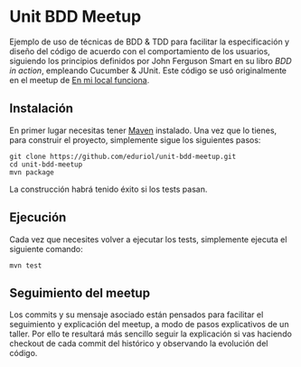 # Unit BDD Meetup
Ejemplo de uso de técnicas de BDD & TDD para facilitar la especificación y diseño del código de acuerdo con el comportamiento de los usuarios, siguiendo los principios definidos por John Ferguson Smart en su libro *BDD in action*, empleando Cucumber & JUnit. Este código se usó originalmente en el meetup de [En mi local funciona](http://enmilocalfunciona.io/).
## Instalación
En primer lugar necesitas tener [Maven](https://maven.apache.org/) instalado. Una vez que lo tienes, para construir el proyecto, simplemente sigue los siguientes pasos:
```
git clone https://github.com/eduriol/unit-bdd-meetup.git
cd unit-bdd-meetup
mvn package
```
La construcción habrá tenido éxito si los tests pasan.
## Ejecución
Cada vez que necesites volver a ejecutar los tests, simplemente ejecuta el siguiente comando:
```
mvn test
```
## Seguimiento del meetup
Los commits y su mensaje asociado están pensados para facilitar el seguimiento y explicación del meetup, a modo de pasos explicativos de un taller. Por ello te resultará más sencillo seguir la explicación si vas haciendo checkout de cada commit del histórico y observando la evolución del código.